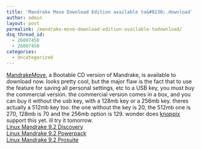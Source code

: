 ```yaml
---
title: 'Mandrake Move Download Edition available to&#8230;.download'
author: admin
layout: post
permalink: /mandrake-move-download-edition-available-todownload/
dsq_thread_id:
  - 26007450
  - 26007450
categories:
  - Uncategorized
---
```

[MandrakeMove][1], a Bootable CD version of Mandrake, is available to download now. looks pretty cool, but the major flaw is the fact that to use the feature for saving all personal settings, etc to a USB key, you must buy the commercial version. the commercial version comes in a box, and you can buy it without the usb key, with a 128mb key or a 256mb key. theres actually a 512mb key too. the one without the key is 20, the 512mb one is 270, 128mb is 70 and the 256mb option is 129. wonder does [knoppix][2] support this yet. ill try it tomorrow.  
<a HREF="http://www.amazon.co.uk/exec/obidos/ASIN/B0000Y7XE2/lotassmartman-21">Linux Mandrake 9.2 Discovery</a>  
<a HREF="http://www.amazon.co.uk/exec/obidos/ASIN/B0000Y7XEC/lotassmartman-21">Linux Mandrake 9.2 Powerpack</a>  
<a HREF="http://www.amazon.co.uk/exec/obidos/ASIN/B0000Y7WG6/lotassmartman-21">Linux Mandrake 9.2 Prosuite</a>

 [1]: http://www.mandrakelinux.com/en/mandrakemove/
 [2]: http://www.knoppix.org